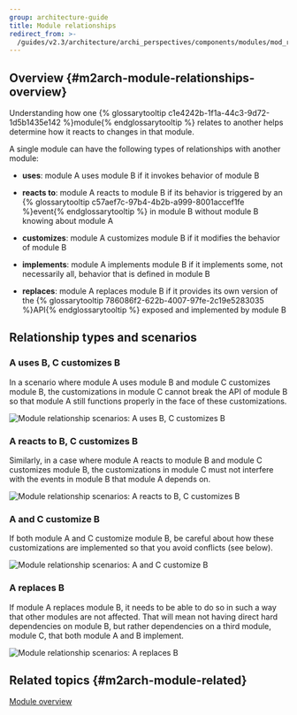 ```yaml
---
group: architecture-guide
title: Module relationships
redirect_from: >-
  /guides/v2.3/architecture/archi_perspectives/components/modules/mod_relationships.html
---
```


## Overview {#m2arch-module-relationships-overview}

Understanding how one {% glossarytooltip c1e4242b-1f1a-44c3-9d72-1d5b1435e142 %}module{% endglossarytooltip %} relates to another helps determine how it reacts to changes in that module.

A single module can have the following types of relationships with another module:

* **uses**: module A uses module B if it invokes behavior of module B

* **reacts to**: module A reacts to module B if its behavior is triggered by an {% glossarytooltip c57aef7c-97b4-4b2b-a999-8001accef1fe %}event{% endglossarytooltip %} in module B without module B knowing about module A

* **customizes**: module A customizes module B if it modifies the behavior of module B

* **implements**: module A implements module B if it implements some, not necessarily all, behavior that is defined in module B

* **replaces**: module A replaces module B if it provides its own version of the {% glossarytooltip 786086f2-622b-4007-97fe-2c19e5283035 %}API{% endglossarytooltip %} exposed and implemented by module B

## Relationship types and scenarios

### A uses B, C customizes B

In a scenario where module A uses module B and module C customizes module B, the customizations in module C cannot break the API of module B so that module A still functions properly in the face of these customizations.

![Module relationship scenarios: A uses B, C customizes B]({{site.baseurl}}/static/images/archi_first_relate.png)

### A reacts to B, C customizes B

Similarly, in a case where module A reacts to module B and module C customizes module B, the customizations in module C must not interfere with the events in module B that module A depends on.

![Module relationship scenarios: A reacts to B, C customizes B]({{site.baseurl}}/static/images/archi_second_relate.png)

### A and C customize B

If both module A and C customize module B, be careful about how these customizations are implemented so that you avoid conflicts (see below).

![Module relationship scenarios: A and C customize B]({{site.baseurl}}/static/images/archi_third_relate.png)

### A replaces B

If module A replaces module B, it needs to be able to do so in such a way that other modules are not affected. That will mean not having direct hard dependencies on module B, but rather dependencies on a third module, module C, that both module A and B implement.

![Module relationship scenarios: A replaces B]({{site.baseurl}}/static/images/archi_fourth_relate.png)

## Related topics {#m2arch-module-related}

[Module overview]({{page.baseurl}}/architecture/components/modules.html)

